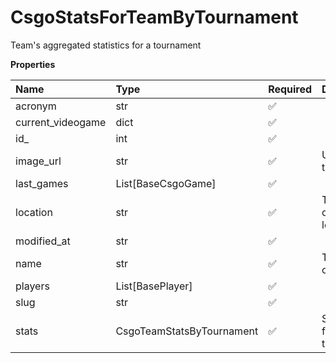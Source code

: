 # CsgoStatsForTeamByTournament

Team's aggregated statistics for a tournament

**Properties**

| Name              | Type                      | Required | Description                      |
| :---------------- | :------------------------ | :------- | :------------------------------- |
| acronym           | str                       | ✅       |                                  |
| current_videogame | dict                      | ✅       |                                  |
| id\_              | int                       | ✅       |                                  |
| image_url         | str                       | ✅       | URL of the team logo             |
| last_games        | List[BaseCsgoGame]        | ✅       |                                  |
| location          | str                       | ✅       | The team's organization location |
| modified_at       | str                       | ✅       |                                  |
| name              | str                       | ✅       | The name of the team.            |
| players           | List[BasePlayer]          | ✅       |                                  |
| slug              | str                       | ✅       |                                  |
| stats             | CsgoTeamStatsByTournament | ✅       | Statistics for a tournament      |
